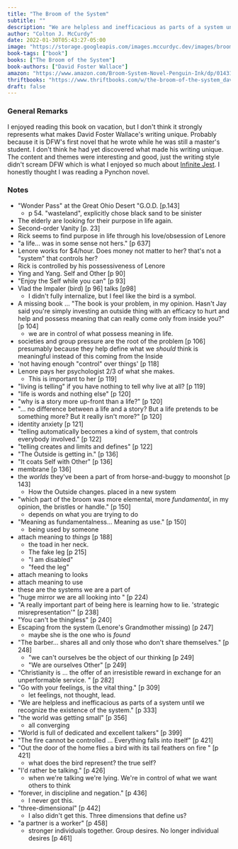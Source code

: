 ```yaml
---
title: "The Broom of the System"
subtitle: ""
description: "We are helpless and inefficacious as parts of a system until we recognize the existence of the system."
author: "Colton J. McCurdy"
date: 2022-01-30T05:43:27-05:00
image: "https://storage.googleapis.com/images.mccurdyc.dev/images/broom-of-the-system/cover.jpg"
book-tags: ["book"]
books: ["The Broom of the System"]
book-authors: ["David Foster Wallace"]
amazon: "https://www.amazon.com/Broom-System-Novel-Penguin-Ink/dp/0143116932"
thriftbooks: "https://www.thriftbooks.com/w/the-broom-of-the-system_david-foster-wallace/297141/?resultid=347ee8f7-7323-4e23-8b8f-820cd87bb89e#edition=11154488&idiq=26012719"
draft: false
---
```


### General Remarks

I enjoyed reading this book on vacation, but I don't think it strongly represents
what makes David Foster Wallace's writing unique. Probably because it is
DFW's first novel that he wrote while he was still a master's student. I don't
think he had yet discovered what made his writing unique. The content and themes
were interesting and good, just the writing style didn't scream DFW which is what
I enjoyed so much about [Infinite Jest](https://www.mccurdyc/dev/books/infinite-jest).
I honestly thought I was reading a Pynchon novel.

### Notes

- "Wonder Pass" at the Great Ohio Desert "G.O.D. [p.143]
  - p 54. "wasteland", explicitly chose black sand to be sinister
- The elderly are looking for their purpose in life again.
- Second-order Vanity [p. 23]
- Rick seems to find purpose in life through his love/obsession of Lenore
- "a life... was in some sense not hers." [p 637]
- Lenore works for $4/hour. Does money not matter to her? that's not
a "system" that controls her?
- Rick is controlled by his possessiveness of Lenore
- Ying and Yang. Self and Other [p 90]
- "Enjoy the Self while you can" [p 93]
- Vlad the Impaler (bird) [p 96] talks [p98]
  - I didn't fully internalize, but I feel like the bird is a symbol.
- A missing book ... "The book is your problem, in my opinion. Hasn't
Jay said you're simply investing an outside thing with an efficacy to
hurt and help and possess meaning that can really come only from
inside you?" [p 104]
  - we are in control of what possess meaning in life.
- societies and group pressure are the root of the problem [p 106]
presumably because they help define what we _should_ think is
meaningful instead of this coming from the Inside
- 'not having enough "control" over things' [p 118]
- Lenore pays her psychologist 2/3 of what she makes.
  - This is important to her [p 119]
- "living is telling" if you have nothing to tell why live at all? [p 119]
- "life is words and nothing else" [p 120]
- "why is a story more up-front than a life?" [p 120]
- "... no difference between a life and a story? But a life pretends to be
something more? But it really isn't more?" [p 120]
- identity anxiety [p 121]
- "telling automatically becomes a kind of system, that controls everybody
involved." [p 122]
- "telling creates and limits and defines" [p 122]
- "The Outside is getting in." [p 136]
- "It coats Self with Other" [p 136]
- membrane [p 136]
- the _worlds_ they've been a part of from horse-and-buggy to moonshot [p 143]
  - How the Outside changes. placed in a new system
- "which part of the broom was more elemental, more _fundamental_, in my opinion,
the bristles or handle." [p 150]
  - depends on what you are trying to do
- "Meaning as fundamentalness... Meaning as use." [p 150]
  - being used by someone
- attach meaning to _things_ [p 188]
  - the toad in her neck.
  - The fake leg [p 215]
  - "I am disabled"
  - "feed the leg"
- attach meaning to looks
- attach meaning to use
- these are the systems we are a part of
- "huge mirror we are all looking into " [p 224)
- "A really important part of being here is learning how to lie. 'strategic
misrepresentation'" [p 238]
- "You can't be thingless" [p 240]
- Escaping from the system (Lenore's Grandmother missing) [p 247]
  - maybe she is the one who is _found_
- "The barber... shares all and only those who don't share themselves." [p 248]
  - "we can't ourselves be the object of our thinking [p 249]
  - "We are ourselves Other" [p 249]
- "Christianity is ... the offer of an irresistible reward in exchange for an
unperformable service. " [p 282]
- "Go with your feelings, is the vital thing." [p 309]
  - let feelings, not thought, lead.
- "We are helpless and inefficacious as parts of a system until we recognize
the existence of the system." [p 333]
- "the world was getting small" [p 356]
  - all converging
- "World is full of dedicated and excellent talkers" [p 399]
- "The fire cannot be controlled ... Everything falls into itself" [p 421]
- "Out the door of the home flies a bird with its tail feathers on fire " [p 421]
  - what does the bird represent? the true self?
- "I'd rather be talking." [p 426]
  - when we're talking we're lying. We're in control of what we want others to think
- "forever, in discipline and negation." [p 436]
  - I never got this.
- "three-dimensional" [p 442]
  - I also didn't get this. Three dimensions that define us?
- "a partner is a worker" [p 458]
  - stronger individuals together. Group desires. No longer individual
  desires [p 461]
